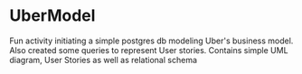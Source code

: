 # UberModel
Fun activity initiating a simple postgres db modeling Uber's business model. Also created some queries to represent User stories.
Contains simple UML diagram, User Stories as well as relational schema 

